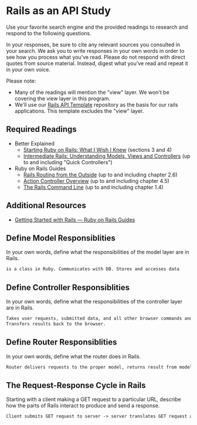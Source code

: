# Rails as an API Study

Use your favorite search engine and the provided readings to research and
respond to the following questions.

In your responses, be sure to cite any relevant sources you consulted in your
search. We ask you to write responses in your own words in order to see how you
process what you've read. Please do not respond with direct quotes from source
material. Instead, digest what you've read and repeat it in your own voice.

Please note:

-   Many of the readings will mention the "view" layer. We won't be covering the
    view layer in this program.
-   We'll use our [Rails API Template](https://github.com/ga-wdi-boston/rails-api-template)
    repository as the basis for our rails applications.
    This template excludes the "view" layer.

## Required Readings

-   Better Explained
    -   [Starting Ruby on Rails: What I Wish I Knew](http://betterexplained.com/articles/starting-ruby-on-rails-what-i-wish-i-knew/)
        (sections 3 and 4)
    -   [Intermediate Rails: Understanding Models, Views and Controllers](http://betterexplained.com/articles/intermediate-rails-understanding-models-views-and-controllers/)
        (up to and including "Quick Controllers")
-   Ruby on Rails Guides
    -   [Rails Routing from the Outside](http://guides.rubyonrails.org/routing.html)
        (up to and including chapter 2.6)
    -   [Action Controller Overview](http://guides.rubyonrails.org/action_controller_overview.html)
        (up to and including chapter 4.5)
    -   [The Rails Command Line](http://guides.rubyonrails.org/command_line.html)
        (up to and including chapter 1.4)

## Additional Resources

-   [Getting Started with Rails — Ruby on Rails Guides](http://guides.rubyonrails.org/getting_started.html)

## Define Model Responsiblities

In your own words, define what the responsibilities of the model layer are in
Rails.

```md
is a class in Ruby. Communicates with DB. Stores and accesses data
```

## Define Controller Responsiblities

In your own words, define what the responsibilities of the controller layer are
in Rails.

```md
Takes user requests, submitted data, and all other browser commands and sends them to model.
Transfers results back to the browser.
```

## Define Router Responsiblities

In your own words, define what the router does in Rails.

```md
Router delivers requests to the proper model, returns result from model to the server.
```

## The Request-Response Cycle in Rails

Starting with a client making a GET request to a particular URL, describe how
the parts of Rails interact to produce and send a response.

```md
Client submits GET request to server -> server translates GET request and sends to controller -> controller submits GET to model -> model performs request and returns result to controller -> controller sends GET request to server -> server translates GET request and sends to client.
